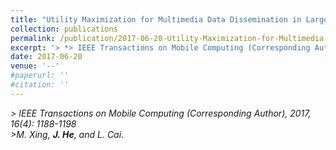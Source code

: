 ```yaml
---
title: "Utility Maximization for Multimedia Data Dissemination in Large-scale VANETs"
collection: publications
permalink: /publication/2017-06-20-Utility-Maximization-for-Multimedia-Data-Dissemination/
excerpt: '> *> IEEE Transactions on Mobile Computing (Corresponding Author), 2017, 16(4): 1188-1198*<br>> *M. Xing, **J. He**, and L. Cai*.'
date: 2017-06-20
venue: '--'
#paperurl: ''
#citation: ''
---
```

*> IEEE Transactions on Mobile Computing (Corresponding Author), 2017, 16(4): 1188-1198*  
*>M. Xing, **J. He**, and L. Cai*.